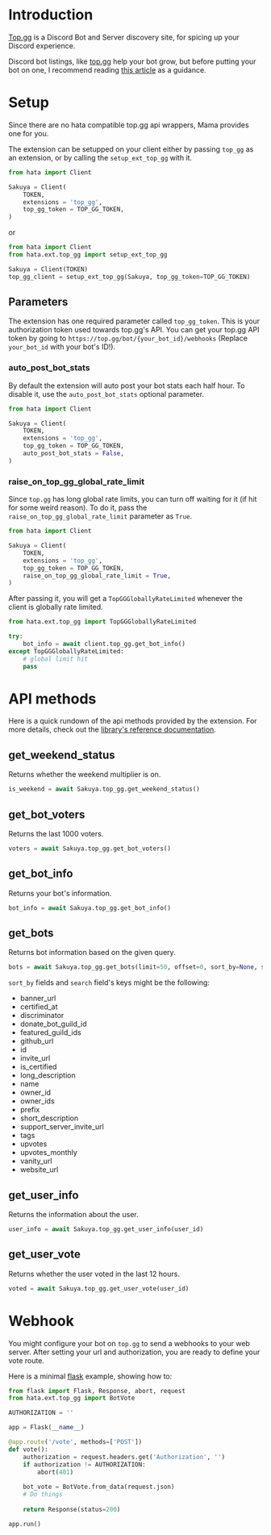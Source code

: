 # Introduction

[Top.gg](https://top.gg) is a Discord Bot and Server discovery site, for spicing up your Discord experience.

Discord bot listings, like [top.gg](https://top.gg) help your bot grow, but before putting your bot on one, I recommend
reading [this article](https://github.com/RikuDaDev/Organic-Growth) as a guidance.

# Setup

Since there are no hata compatible top.gg api wrappers, Mama provides one for you.

The extension can be setupped on your client either by passing `top_gg` as an extension, or by calling the
`setup_ext_top_gg` with it.

```py
from hata import Client

Sakuya = Client(
    TOKEN,
    extensions = 'top_gg',
    top_gg_token = TOP_GG_TOKEN,
)
```
or
```py
from hata import Client
from hata.ext.top_gg import setup_ext_top_gg

Sakuya = Client(TOKEN)
top_gg_client = setup_ext_top_gg(Sakuya, top_gg_token=TOP_GG_TOKEN)
```

## Parameters

The extension has one required parameter called `top_gg_token`. This is your authorization token used towards top.gg's
API. You can get your top.gg API token by going to `https://top.gg/bot/{your_bot_id}/webhooks`
(Replace `your_bot_id` with your bot's ID!).

### auto_post_bot_stats

By default the extension will auto post your bot stats each half hour. To disable it, use the `auto_post_bot_stats`
optional parameter.

```py
from hata import Client

Sakuya = Client(
    TOKEN,
    extensions = 'top_gg',
    top_gg_token = TOP_GG_TOKEN,
    auto_post_bot_stats = False,
)
```

### raise_on_top_gg_global_rate_limit

Since `top.gg` has long global rate limits, you can turn off waiting for it (if hit for some weird reason). To do it,
pass the `raise_on_top_gg_global_rate_limit` parameter as `True`.

```py
from hata import Client

Sakuya = Client(
    TOKEN,
    extensions = 'top_gg',
    top_gg_token = TOP_GG_TOKEN,
    raise_on_top_gg_global_rate_limit = True,
)
```

After passing it, you will get a ``TopGGGloballyRateLimited`` whenever the client is globally rate limited.
```py
from hata.ext.top_gg import TopGGGloballyRateLimited

try:
    bot_info = await client.top_gg.get_bot_info()
except TopGGGloballyRateLimited:
    # global limit hit
    pass
```

# API methods

Here is a quick rundown of the api methods provided by the extension. For more details, check out the
[library's reference documentation](https://www.astil.dev/project/hata/docs/hata/ext/top_gg/client/TopGGClient).

## get_weekend_status

Returns whether the weekend multiplier is on.

```py
is_weekend = await Sakuya.top_gg.get_weekend_status()
```

## get_bot_voters

Returns the last 1000 voters.

```py
voters = await Sakuya.top_gg.get_bot_voters()
```

## get_bot_info

Returns your bot's information.

```py
bot_info = await Sakuya.top_gg.get_bot_info()
```

## get_bots

Returns bot information based on the given query.

```py
bots = await Sakuya.top_gg.get_bots(limit=50, offset=0, sort_by=None, search=None)
```

`sort_by` fields and `search` field's keys might be the following:

- banner_url
- certified_at
- discriminator
- donate_bot_guild_id
- featured_guild_ids
- github_url
- id
- invite_url
- is_certified
- long_description
- name
- owner_id
- owner_ids
- prefix
- short_description
- support_server_invite_url
- tags
- upvotes
- upvotes_monthly
- vanity_url
- website_url

## get_user_info

Returns the information about the user.

```py
user_info = await Sakuya.top_gg.get_user_info(user_id)
```

## get_user_vote

Returns whether the user voted in the last 12 hours.

```py
voted = await Sakuya.top_gg.get_user_vote(user_id)
```

# Webhook

You might configure your bot on `top.gg` to send a webhooks to your web server. After setting your url and
authorization, you are ready to define your vote route.

Here is a minimal [flask](https://flask.palletsprojects.com/en/2.0.x/) example, showing how to:

```py
from flask import Flask, Response, abort, request
from hata.ext.top_gg import BotVote

AUTHORIZATION = ''

app = Flask(__name__)

@app.route('/vote', methods=['POST'])
def vote():
    authorization = request.headers.get('Authorization', '')
    if authorization != AUTHORIZATION:
        abort(401)
    
    bot_vote = BotVote.from_data(request.json)
    # Do things
    
    return Response(status=200)

app.run()
```
